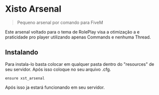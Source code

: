 # Xisto Arsenal
> Pequeno arsenal por comando para FiveM

Este arsenal voltado para o tema de RolePlay visa a otimização a e praticidade pro player utilizando apenas Commands e nenhuma Thread.

## Instalando

Para instala-lo basta colocar em qualquer pasta dentro do "resources" de seu servidor. Após isso coloque no seu arquivo .cfg.

```shell
ensure xst_arsenal
```

Após isso ja estará funcionando em seu servidor.
